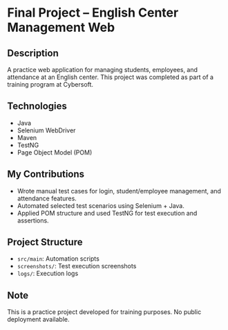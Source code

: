 # Final Project – English Center Management Web

## Description
A practice web application for managing students, employees, and attendance at an English center. This project was completed as part of a training program at Cybersoft.

## Technologies
- Java
- Selenium WebDriver
- Maven
- TestNG
- Page Object Model (POM)

## My Contributions
- Wrote manual test cases for login, student/employee management, and attendance features.
- Automated selected test scenarios using Selenium + Java.
- Applied POM structure and used TestNG for test execution and assertions.

## Project Structure
- `src/main`: Automation scripts
- `screenshots/`: Test execution screenshots
- `logs/`: Execution logs

## Note
This is a practice project developed for training purposes. No public deployment available.
